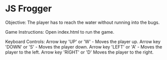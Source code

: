 JS Frogger
===============================

Objective: The player has to reach the water without running into the bugs.

Game Instructions: Open index.html to run the game.
		
Keyboard Controls:
Arrow key 'UP' or 'W' - Moves the player up.
Arrow key 'DOWN' or 'S' - Moves the player down.
Arrow key 'LEFT' or 'A' - Moves the player to the left.
Arrow key 'RIGHT' or 'D' Moves the player to the right.
